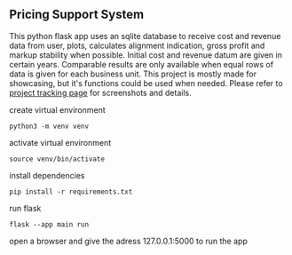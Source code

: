 ## Pricing Support System
This python flask app uses an sqlite database to receive cost and revenue data from user, plots, calculates alignment indication, gross profit and markup stability when possible. Initial cost and revenue datum are given in certain years. Comparable results are only available when equal rows of data is given for each business unit. This project is mostly made for showcasing, but it's functions could be used when needed. Please refer to [project tracking page](https://dogansahin-git.github.io) for screenshots and details.

create virtual environment
```
python3 -m venv venv
```
activate virtual environment
```
source venv/bin/activate
```
install dependencies
```
pip install -r requirements.txt
```
run flask
```
flask --app main run
```
open a browser and give the adress 127.0.0.1:5000 to run the app
